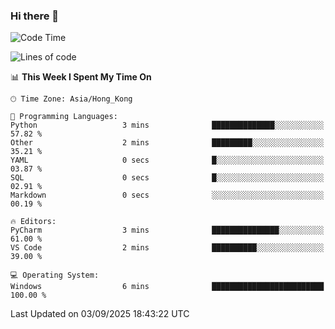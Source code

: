 ### Hi there 👋

<!--
**RoiexLee/RoiexLee** is a ✨ _special_ ✨ repository because its `README.md` (this file) appears on your GitHub profile.

Here are some ideas to get you started:

- 🔭 I’m currently working on ...
- 🌱 I’m currently learning ...
- 👯 I’m looking to collaborate on ...
- 🤔 I’m looking for help with ...
- 💬 Ask me about ...
- 📫 How to reach me: ...
- 😄 Pronouns: ...
- ⚡ Fun fact: ...
-->

<!--START_SECTION:waka-->
![Code Time](http://img.shields.io/badge/Code%20Time-1%2C216%20hrs%2032%20mins-blue)

![Lines of code](https://img.shields.io/badge/From%20Hello%20World%20I%27ve%20Written-41.6%20thousand%20lines%20of%20code-blue)

📊 **This Week I Spent My Time On** 

```text
🕑︎ Time Zone: Asia/Hong_Kong

💬 Programming Languages: 
Python                   3 mins              ██████████████░░░░░░░░░░░   57.82 % 
Other                    2 mins              █████████░░░░░░░░░░░░░░░░   35.21 % 
YAML                     0 secs              █░░░░░░░░░░░░░░░░░░░░░░░░   03.87 % 
SQL                      0 secs              █░░░░░░░░░░░░░░░░░░░░░░░░   02.91 % 
Markdown                 0 secs              ░░░░░░░░░░░░░░░░░░░░░░░░░   00.19 % 

🔥 Editors: 
PyCharm                  3 mins              ███████████████░░░░░░░░░░   61.00 % 
VS Code                  2 mins              ██████████░░░░░░░░░░░░░░░   39.00 % 

💻 Operating System: 
Windows                  6 mins              █████████████████████████   100.00 % 
```


 Last Updated on 03/09/2025 18:43:22 UTC
<!--END_SECTION:waka-->
